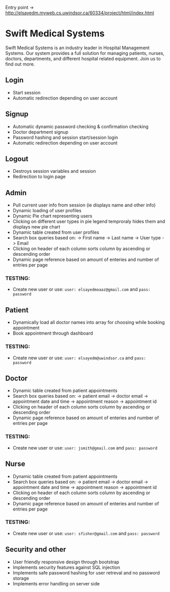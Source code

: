 Entry point -> http://elsayedm.myweb.cs.uwindsor.ca/60334/project/html/index.html

# Swift Medical Systems
Swift Medical Systems is an industry leader in Hospital Management Systems. Our system provides a full solution for managing patients, nurses, doctors, departments, and different hospital related equipment. Join us to find out more.

## Login
* Start session
* Automatic redirection depending on user account

## Signup
* Automatic dynamic password checking & confirmation checking 
* Doctor department signup
* Password hashing and session start/session login
* Automatic redirection depending on user account

## Logout
* Destroys session variables and session
* Redirection to login page

## Admin
* Pull current user info from session (ie displays name and other info)
* Dynamic loading of user profiles
* Dynamic Pie chart representing users
* Clicking on different user types in pie legend temproraly hides them and displays new pie chart
* Dynamic table created from user profiles
* Search box queries based on:
-> First name
-> Last name
-> User type
-> Email
* Clicking on header of each column sorts column by ascending or descending order
* Dynamic page reference based on amount of enteries and number of entries per page

### TESTING: 
* Create new user or use: `user: elsayedmoaaz@gmail.com` and `pass: password`

## Patient
* Dynamically load all doctor names into array for choosing while booking appointment
* Book appointment through dashboard

### TESTING: 
* Create new user or use: `user: elsayedm@uwindsor.ca` and `pass: password`

## Doctor
* Dynamic table created from patient appointments
* Search box queries based on:
-> patient email
-> doctor email
-> appointment date and time
-> appointment reason 
-> appointment id
* Clicking on header of each column sorts column by ascending or descending order
* Dynamic page reference based on amount of enteries and number of entries per page

### TESTING: 
* Create new user or use: `user: jsmith@gmail.com` and `pass: password`

## Nurse
* Dynamic table created from patient appointments
* Search box queries based on:
-> patient email
-> doctor email
-> appointment date and time
-> appointment reason 
-> appointment id
* Clicking on header of each column sorts column by ascending or descending order
* Dynamic page reference based on amount of enteries and number of entries per page

### TESTING: 
* Create new user or use: `user: sfisher@gmail.com` and `pass: password`

## Security and other
* User friendly responsive design through bootstrap
* Implements security features against SQL injection
* Implements safe password hashing for user retreval and no password storage
* Implements error handling on server side